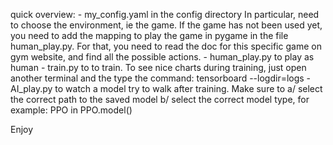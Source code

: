 





quick overview:
	- my_config.yaml in the config directory
		In particular, need to choose the environment, ie the game. If the game has not been used yet, you need to add the mapping to play the game in pygame in the file human_play.py. For that, you need to read the doc for this specific game on gym website, and find all the possible actions. 
	- human_play.py to play as human
	- train.py to to train.
		To see nice charts during training, just open another terminal and the type the command:
		tensorboard --logdir=logs
	- AI_play.py to watch a model try to walk after training.
		Make sure to 
		a/ select the correct path to the saved model
		b/ select the correct model type, for example: PPO in  PPO.model()


Enjoy



